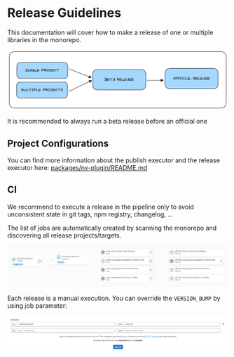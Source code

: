 # Release Guidelines

This documentation will cover how to make a release of one or multiple libraries in the monorepo.

![release-process.png](./images/release-process.png)

It is recommended to always run a beta release before an official one

## Project Configurations

You can find more information about the publish executor and the release executor here: [packages/nx-plugin/README.md](../../packages/nx-plugin/README.md)

## CI

We recommend to execute a release in the pipeline only to avoid unconsistent state in git tags, npm registry, changelog, ...

The list of jobs are automatically created by scanning the monorepo and discovering all release projects/targets.

![release-ci.png](./images/release-ci.png)

Each release is a manual execution. You can override the `VERSION_BUMP` by using job parameter:

![release-bump-param.png](./images/release-bump-param.png)